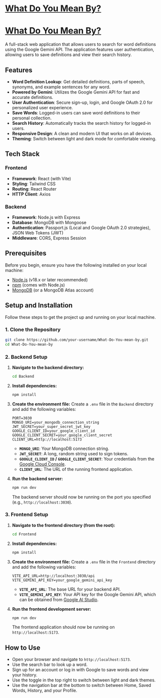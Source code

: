# [What Do You Mean By?](https://what-do-you-mean-by-wxfz.vercel.app/)
<a href= "https://what-do-you-mean-by-wxfz.vercel.app/" target = "_blank"><h1>What Do You Mean By?</h1></a>
A full-stack web application that allows users to search for word definitions using the Google Gemini API. The application features user authentication, allowing users to save definitions and view their search history.

## Features

- **Word Definition Lookup**: Get detailed definitions, parts of speech, synonyms, and example sentences for any word.
- **Powered by Gemini**: Utilizes the Google Gemini API for fast and accurate definitions.
- **User Authentication**: Secure sign-up, login, and Google OAuth 2.0 for personalized user experience.
- **Save Words**: Logged-in users can save word definitions to their personal collection.
- **Search History**: Automatically tracks the search history for logged-in users.
- **Responsive Design**: A clean and modern UI that works on all devices.
- **Theming**: Switch between light and dark mode for comfortable viewing.

## Tech Stack

### Frontend

- **Framework**: React (with Vite)
- **Styling**: Tailwind CSS
- **Routing**: React Router
- **HTTP Client**: Axios

### Backend

- **Framework**: Node.js with Express
- **Database**: MongoDB with Mongoose
- **Authentication**: Passport.js (Local and Google OAuth 2.0 strategies), JSON Web Tokens (JWT)
- **Middleware**: CORS, Express Session

## Prerequisites

Before you begin, ensure you have the following installed on your local machine:

- [Node.js](https://nodejs.org/en/) (v18.x or later recommended)
- [npm](https://www.npmjs.com/) (comes with Node.js)
- [MongoDB](https://www.mongodb.com/try/download/community) (or a MongoDB Atlas account)

## Setup and Installation

Follow these steps to get the project up and running on your local machine.

### 1. Clone the Repository

```bash
git clone https://github.com/your-username/What-Do-You-mean-by.git
cd What-Do-You-mean-by
```

### 2. Backend Setup

1.  **Navigate to the backend directory:**
    ```bash
    cd Backend
    ```

2.  **Install dependencies:**
    ```bash
    npm install
    ```

3.  **Create the environment file:**
    Create a `.env` file in the `Backend` directory and add the following variables:

    ```env
    PORT=3030
    MONGO_URI=your_mongodb_connection_string
    JWT_SECRET=your_super_secret_jwt_key
    GOOGLE_CLIENT_ID=your_google_client_id
    GOOGLE_CLIENT_SECRET=your_google_client_secret
    CLIENT_URL=http://localhost:5173
    ```

    - **`MONGO_URI`**: Your MongoDB connection string.
    - **`JWT_SECRET`**: A long, random string used to sign tokens.
    - **`GOOGLE_CLIENT_ID` / `GOOGLE_CLIENT_SECRET`**: Your credentials from the [Google Cloud Console](https://console.cloud.google.com/apis/credentials).
    - **`CLIENT_URL`**: The URL of the running frontend application.

4.  **Run the backend server:**
    ```bash
    npm run dev
    ```
    The backend server should now be running on the port you specified (e.g., `http://localhost:3030`).

### 3. Frontend Setup

1.  **Navigate to the frontend directory (from the root):**
    ```bash
    cd Frontend
    ```

2.  **Install dependencies:**
    ```bash
    npm install
    ```

3.  **Create the environment file:**
    Create a `.env` file in the `Frontend` directory and add the following variables:

    ```env
    VITE_API_URL=http://localhost:3030/api
    VITE_GEMINI_API_KEY=your_google_gemini_api_key
    ```

    - **`VITE_API_URL`**: The base URL for your backend API.
    - **`VITE_GEMINI_API_KEY`**: Your API key for the Google Gemini API, which can be obtained from [Google AI Studio](https://aistudio.google.com/app/apikey).

4.  **Run the frontend development server:**
    ```bash
    npm run dev
    ```
    The frontend application should now be running on `http://localhost:5173`.

## How to Use

- Open your browser and navigate to `http://localhost:5173`.
- Use the search bar to look up a word.
- Sign up for an account or log in with Google to save words and view your history.
- Use the toggle in the top right to switch between light and dark themes.
- Use the navigation bar at the bottom to switch between Home, Saved Words, History, and your Profile.
